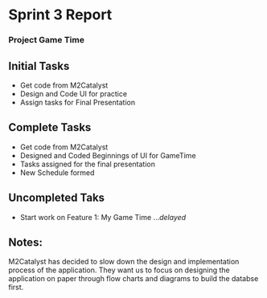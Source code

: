 # Sprint 3 Report

### Project Game Time


## Initial Tasks

+ Get code from M2Catalyst
+ Design and Code UI for practice
+ Assign tasks for Final Presentation

## Complete Tasks

+ Get code from M2Catalyst
+ Designed and Coded Beginnings of UI for GameTime
+ Tasks assigned for the final presentation
+ New Schedule formed

## Uncompleted Taks

+ Start work on Feature 1: My Game Time ...*delayed*


## Notes: 

M2Catalyst has decided to slow down the design and implementation process of the application.  They want us to focus on designing the application on paper through flow charts and diagrams to build the databse first. 
